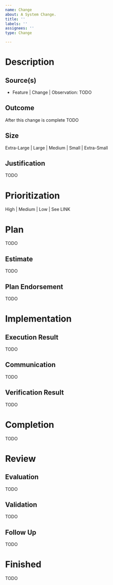 ```yaml
---
name: Change
about: A System Change.
title: ''
labels: ''
assignees: ''
type: Change

---
```

# Description

## Source(s)
* Feature | Change | Observation: TODO

## Outcome
After this change is complete TODO

## Size
Extra-Large | Large | Medium | Small | Extra-Small

## Justification
TODO

# Prioritization
High | Medium | Low | See LINK

# Plan
TODO

## Estimate
TODO

## Plan Endorsement
TODO

# Implementation

## Execution Result
TODO

## Communication
TODO

## Verification Result
TODO

# Completion
TODO

# Review

## Evaluation
TODO

## Validation
TODO

## Follow Up
TODO

# Finished
TODO
